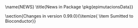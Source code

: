 \name{NEWS} 
\title{News in Package \pkg{epimutacionsData}}

\section{Changes in version 0.99.0}{\itemize{ \item Sumitted to Bioconductor}}